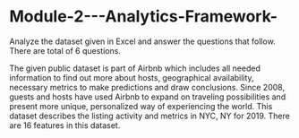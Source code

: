 # Module-2---Analytics-Framework-
Analyze the dataset given in Excel and answer the questions that follow. There are total of 6 questions. 


The given public dataset is part of Airbnb which includes all needed information to find out more about hosts, geographical availability, necessary metrics to make predictions and draw conclusions. Since 2008, guests and hosts have used Airbnb to expand on traveling possibilities and present more unique, personalized way of experiencing the world. This dataset describes the listing activity and metrics in NYC, NY for 2019. There are 16 features in this dataset.

